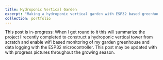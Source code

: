 ```yaml
---
title: Hydroponic Vertical Garden
excerpt: "Making a hydroponic vertical garden with ESP32 based greenhouse monitoring and data logging<br/><img src='/images/hydroponicsTower.jpeg' alt='Hydroponic vertical tower' width = '500'>"
collection: portfolio
---
```

This post is in-progress: When I get round to it this will summarize the project I recently completed to construct a hydroponic vertical tower from scratch and enable wifi based monitoring of my garden greenhouse and data logging with the ESP32 microcontroller. This post may be updated with with progress pictures throughout the growing season.